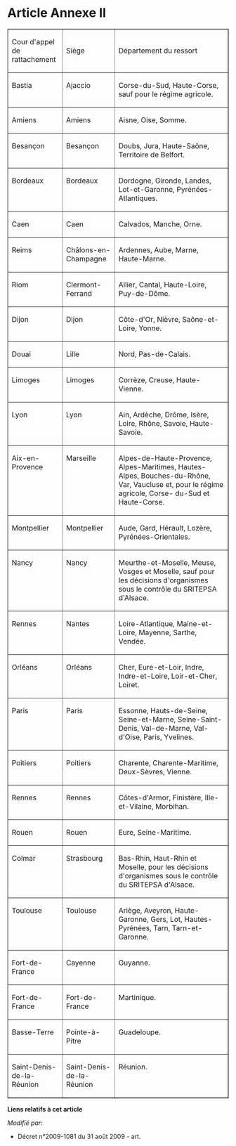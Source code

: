 # Article Annexe II

<table width="605" cellpadding="0" border="1" cellspacing="0">
  <tbody>
    <tr>
      <td width="113">

Cour d'appel de rattachement

</td>
      <td width="113">

Siège

</td>
      <td width="378">

Département du ressort

</td>
    </tr>
    <tr>
      <td width="113" valign="top">

Bastia

</td>
      <td valign="top" width="113">

Ajaccio

</td>
      <td width="378" valign="top">

Corse-du-Sud, Haute-Corse, sauf pour le régime agricole.

</td>
    </tr>
    <tr>
      <td valign="top" width="113">

Amiens

</td>
      <td width="113" valign="top">

Amiens

</td>
      <td valign="top" width="378">

Aisne, Oise, Somme.

</td>
    </tr>
    <tr>
      <td valign="top" width="113">

Besançon

</td>
      <td valign="top" width="113">

Besançon

</td>
      <td width="378" valign="top">

Doubs, Jura, Haute-Saône, Territoire de Belfort.

</td>
    </tr>
    <tr>
      <td valign="top" width="113">

Bordeaux

</td>
      <td valign="top" width="113">

Bordeaux

</td>
      <td width="378" valign="top">

Dordogne, Gironde, Landes, Lot-et-Garonne, Pyrénées-Atlantiques.

</td>
    </tr>
    <tr>
      <td valign="top" width="113">

Caen

</td>
      <td valign="top" width="113">

Caen

</td>
      <td width="378" valign="top">

Calvados, Manche, Orne.

</td>
    </tr>
    <tr>
      <td width="113" valign="top">

Reims

</td>
      <td valign="top" width="113">

Châlons-en-Champagne

</td>
      <td valign="top" width="378">

Ardennes, Aube, Marne, Haute-Marne.

</td>
    </tr>
    <tr>
      <td width="113" valign="top">

Riom

</td>
      <td valign="top" width="113">

Clermont-Ferrand

</td>
      <td valign="top" width="378">

Allier, Cantal, Haute-Loire, Puy-de-Dôme.

</td>
    </tr>
    <tr>
      <td valign="top" width="113">

Dijon

</td>
      <td valign="top" width="113">

Dijon

</td>
      <td width="378" valign="top">

Côte-d'Or, Nièvre, Saône-et-Loire, Yonne.

</td>
    </tr>
    <tr>
      <td valign="top" width="113">

Douai

</td>
      <td width="113" valign="top">

Lille

</td>
      <td width="378" valign="top">

Nord, Pas-de-Calais.

</td>
    </tr>
    <tr>
      <td valign="top" width="113">

Limoges

</td>
      <td valign="top" width="113">

Limoges

</td>
      <td valign="top" width="378">

Corrèze, Creuse, Haute-Vienne.

</td>
    </tr>
    <tr>
      <td width="113" valign="top">

Lyon

</td>
      <td width="113" valign="top">

Lyon

</td>
      <td width="378" valign="top">

Ain, Ardèche, Drôme, Isère, Loire, Rhône, Savoie, Haute-Savoie.

</td>
    </tr>
    <tr>
      <td valign="top" width="113">

Aix-en-Provence

</td>
      <td valign="top" width="113">

Marseille

</td>
      <td width="378" valign="top">

Alpes-de-Haute-Provence, Alpes-Maritimes, Hautes-Alpes, Bouches-du-Rhône, Var, Vaucluse et, pour le régime agricole, Corse-
du-Sud et Haute-Corse.

</td>
    </tr>
    <tr>
      <td valign="top" width="113">

Montpellier

</td>
      <td width="113" valign="top">

Montpellier

</td>
      <td valign="top" width="378">

Aude, Gard, Hérault, Lozère, Pyrénées-Orientales.

</td>
    </tr>
    <tr>
      <td valign="top" width="113">

Nancy

</td>
      <td valign="top" width="113">

Nancy

</td>
      <td width="378" valign="top">

Meurthe-et-Moselle, Meuse, Vosges et Moselle, sauf pour les décisions d'organismes sous le contrôle du SRITEPSA d'Alsace.

</td>
    </tr>
    <tr>
      <td width="113" valign="top">

Rennes

</td>
      <td width="113" valign="top">

Nantes

</td>
      <td width="378" valign="top">

Loire-Atlantique, Maine-et-Loire, Mayenne, Sarthe, Vendée.

</td>
    </tr>
    <tr>
      <td valign="top" width="113">

Orléans

</td>
      <td width="113" valign="top">

Orléans

</td>
      <td valign="top" width="378">

Cher, Eure-et-Loir, Indre, Indre-et-Loire, Loir-et-Cher, Loiret.

</td>
    </tr>
    <tr>
      <td valign="top" width="113">

Paris

</td>
      <td valign="top" width="113">

Paris

</td>
      <td width="378" valign="top">

Essonne, Hauts-de-Seine, Seine-et-Marne, Seine-Saint-Denis, Val-de-Marne, Val-d'Oise, Paris, Yvelines.

</td>
    </tr>
    <tr>
      <td width="113" valign="top">

Poitiers

</td>
      <td valign="top" width="113">

Poitiers

</td>
      <td width="378" valign="top">

Charente, Charente-Maritime, Deux-Sèvres, Vienne.

</td>
    </tr>
    <tr>
      <td valign="top" width="113">

Rennes

</td>
      <td valign="top" width="113">

Rennes

</td>
      <td width="378" valign="top">

Côtes-d'Armor, Finistère, Ille-et-Vilaine, Morbihan.

</td>
    </tr>
    <tr>
      <td valign="top" width="113">

Rouen

</td>
      <td width="113" valign="top">

Rouen

</td>
      <td width="378" valign="top">

Eure, Seine-Maritime.

</td>
    </tr>
    <tr>
      <td valign="top" width="113">

Colmar

</td>
      <td valign="top" width="113">

Strasbourg

</td>
      <td width="378" valign="top">

Bas-Rhin, Haut-Rhin et Moselle, pour les décisions d'organismes sous le contrôle du SRITEPSA d'Alsace.

</td>
    </tr>
    <tr>
      <td valign="top" width="113">

Toulouse

</td>
      <td valign="top" width="113">

Toulouse

</td>
      <td valign="top" width="378">

Ariège, Aveyron, Haute-Garonne, Gers, Lot, Hautes-Pyrénées, Tarn, Tarn-et-Garonne.

</td>
    </tr>
    <tr>
      <td width="113" valign="top">

Fort-de-France

</td>
      <td valign="top" width="113">

Cayenne

</td>
      <td width="378" valign="top">

Guyanne.

</td>
    </tr>
    <tr>
      <td width="113" valign="top">

Fort-de-France

</td>
      <td valign="top" width="113">

Fort-de-France

</td>
      <td valign="top" width="378">

Martinique.

</td>
    </tr>
    <tr>
      <td valign="top" width="113">

Basse-Terre

</td>
      <td valign="top" width="113">

Pointe-à-Pitre

</td>
      <td valign="top" width="378">

Guadeloupe.

</td>
    </tr>
    <tr>
      <td width="113" valign="top">

Saint-Denis-de-la-Réunion

</td>
      <td width="113" valign="top">

Saint-Denis-de-la-Réunion

</td>
      <td width="378" valign="top">

Réunion.

</td>
    </tr>
  </tbody>
</table>

**Liens relatifs à cet article**

_Modifié par_:

  - Décret n°2009-1081 du 31 août 2009 - art.
